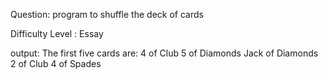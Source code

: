 Question:
program to shuffle the deck of cards

Difficulty Level : Essay

output: 
The first five cards are:
4 of Club
5 of Diamonds
Jack of Diamonds
2 of Club
4 of Spades